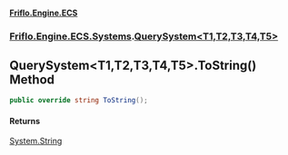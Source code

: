 #### [Friflo.Engine.ECS](index.md 'index')
### [Friflo.Engine.ECS.Systems](Friflo.Engine.ECS.Systems.md 'Friflo.Engine.ECS.Systems').[QuerySystem&lt;T1,T2,T3,T4,T5&gt;](QuerySystem_T1,T2,T3,T4,T5_.md 'Friflo.Engine.ECS.Systems.QuerySystem<T1,T2,T3,T4,T5>')

## QuerySystem<T1,T2,T3,T4,T5>.ToString() Method

```csharp
public override string ToString();
```

#### Returns
[System.String](https://docs.microsoft.com/en-us/dotnet/api/System.String 'System.String')